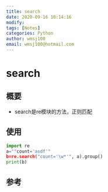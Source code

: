 ```yaml
---
title: search
date: 2020-09-16 10:14:16
modify: 
tags: [Notes]
categories: Python
author: wmsj100
email: wmsj100@hotmail.com
---
```


# search

## 概要

- search是re模块的方法，正则匹配

## 使用

```python
import re
a=""count='asdf'"
b=re.search("count='\w*'", a).group()
print(b)
```

## 参考

